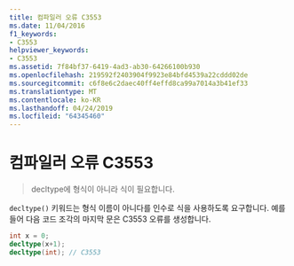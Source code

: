 ```yaml
---
title: 컴파일러 오류 C3553
ms.date: 11/04/2016
f1_keywords:
- C3553
helpviewer_keywords:
- C3553
ms.assetid: 7f84bf37-6419-4ad3-ab30-64266100b930
ms.openlocfilehash: 219592f2403904f9923e84bfd4539a22cddd02de
ms.sourcegitcommit: c6f8e6c2daec40ff4effd8ca99a7014a3b41ef33
ms.translationtype: MT
ms.contentlocale: ko-KR
ms.lasthandoff: 04/24/2019
ms.locfileid: "64345460"
---
```

# <a name="compiler-error-c3553"></a>컴파일러 오류 C3553

> decltype에 형식이 아니라 식이 필요합니다.

`decltype()` 키워드는 형식 이름이 아니다를 인수로 식을 사용하도록 요구합니다. 예를 들어 다음 코드 조각의 마지막 문은 C3553 오류를 생성합니다.

```cpp
int x = 0;
decltype(x+1);
decltype(int); // C3553
```